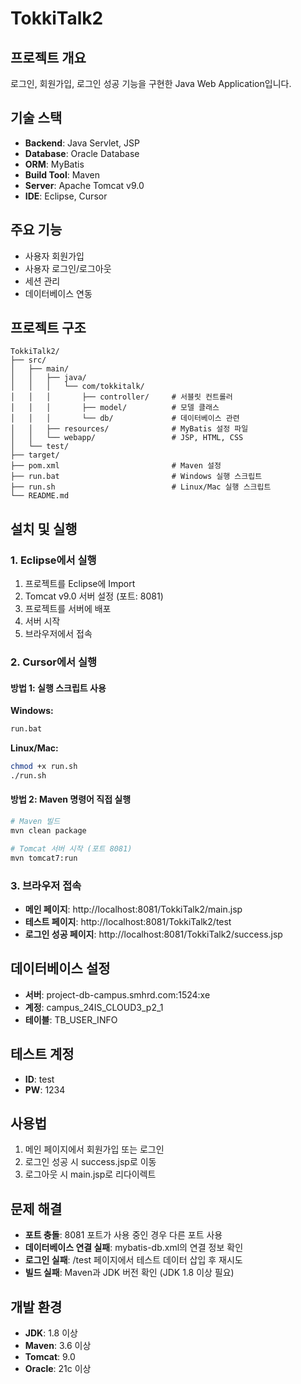 # TokkiTalk2

## 프로젝트 개요
로그인, 회원가입, 로그인 성공 기능을 구현한 Java Web Application입니다.

## 기술 스택
- **Backend**: Java Servlet, JSP
- **Database**: Oracle Database
- **ORM**: MyBatis
- **Build Tool**: Maven
- **Server**: Apache Tomcat v9.0
- **IDE**: Eclipse, Cursor

## 주요 기능
- 사용자 회원가입
- 사용자 로그인/로그아웃
- 세션 관리
- 데이터베이스 연동

## 프로젝트 구조
```
TokkiTalk2/
├── src/
│   ├── main/
│   │   ├── java/
│   │   │   └── com/tokkitalk/
│   │   │       ├── controller/     # 서블릿 컨트롤러
│   │   │       ├── model/          # 모델 클래스
│   │   │       └── db/             # 데이터베이스 관련
│   │   ├── resources/              # MyBatis 설정 파일
│   │   └── webapp/                 # JSP, HTML, CSS
│   └── test/
├── target/
├── pom.xml                         # Maven 설정
├── run.bat                         # Windows 실행 스크립트
├── run.sh                          # Linux/Mac 실행 스크립트
└── README.md
```

## 설치 및 실행

### 1. Eclipse에서 실행
1. 프로젝트를 Eclipse에 Import
2. Tomcat v9.0 서버 설정 (포트: 8081)
3. 프로젝트를 서버에 배포
4. 서버 시작
5. 브라우저에서 접속

### 2. Cursor에서 실행

#### 방법 1: 실행 스크립트 사용
**Windows:**
```bash
run.bat
```

**Linux/Mac:**
```bash
chmod +x run.sh
./run.sh
```

#### 방법 2: Maven 명령어 직접 실행
```bash
# Maven 빌드
mvn clean package

# Tomcat 서버 시작 (포트 8081)
mvn tomcat7:run
```

### 3. 브라우저 접속
- **메인 페이지**: http://localhost:8081/TokkiTalk2/main.jsp
- **테스트 페이지**: http://localhost:8081/TokkiTalk2/test
- **로그인 성공 페이지**: http://localhost:8081/TokkiTalk2/success.jsp

## 데이터베이스 설정
- **서버**: project-db-campus.smhrd.com:1524:xe
- **계정**: campus_24IS_CLOUD3_p2_1
- **테이블**: TB_USER_INFO

## 테스트 계정
- **ID**: test
- **PW**: 1234

## 사용법
1. 메인 페이지에서 회원가입 또는 로그인
2. 로그인 성공 시 success.jsp로 이동
3. 로그아웃 시 main.jsp로 리다이렉트

## 문제 해결
- **포트 충돌**: 8081 포트가 사용 중인 경우 다른 포트 사용
- **데이터베이스 연결 실패**: mybatis-db.xml의 연결 정보 확인
- **로그인 실패**: /test 페이지에서 테스트 데이터 삽입 후 재시도
- **빌드 실패**: Maven과 JDK 버전 확인 (JDK 1.8 이상 필요)

## 개발 환경
- **JDK**: 1.8 이상
- **Maven**: 3.6 이상
- **Tomcat**: 9.0
- **Oracle**: 21c 이상
